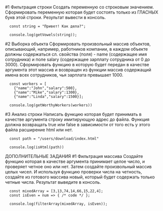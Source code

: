 #1 Фильтрация строки
Создать переменную со строковым значением. Сформировать переменную которая будет состоять только из ГЛАСНЫХ букв этой строки. Результат вывести в консоль.

      
      const string = "Привет! Как дела?";

      console.log(getVowels(string));
     
    

#2 Выборка объекта
Сформировать произвольный массив объектов, описывающий, например, работников компании, в каждом объекте должны содержаться сл. свойства (поля) - name (содержащее имя сотрудника) и поле salary (содержащее зарплату сотрудника от 0 до 3000). Сформировать функцию в которую будет передан в качестве аргумента этот массив и возвращен из функции массив содержащий имена всех сотрудников, чья зарплата превышает 1000.

      
      const workers = [
		{"name":"John","salary":500},
		{"name":"Mike","salary":1300},
		{"name":"Linda","salary":1500}];

      console.log(getWorthyWorkers(workers))
     
    

#3 Анализ строки
Написать функцию которая будет принимать в качестве аргумента строку имитирующую адрес до файла. Функция должна возвращать true или false в зависимости от того есть у этого файла расширение html или нет.

      
      const path = "/users/download/index.html"

      console.log(isHtml(path))
     
    

ДОПОЛНИТЕЛЬНЫЕ ЗАДАНИЯ
#1 Фильтрация массива
Создайте функцию которая в качестве аргумента принимает целое число, и проверяет четное оно или нет. Затем создайте произвольный массив целых чисел. И используя функцию проверки числа на четность, создайте из готового массива новый, который будет содержать только четные числа. Результат выведите в консоль.

      
      const mixedArray = [3,13,74,14,66,15,22,4];
      const isEven = num => { /* code */ };

      console.log(filterArray(mixedArray, isEven));
     
